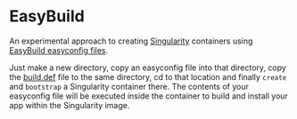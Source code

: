 # EasyBuild
An experimental approach to creating [Singularity](ttps://github.com/singularityware/singularity) containers using [EasyBuild easyconfig files](https://github.com/easybuilders/easybuild-easyconfigs).

Just make a new directory, copy an easyconfig file into that directory, copy the [build.def](/build.def) file to the same directory, cd to that location and finally `create` and `bootstrap` a Singularity container there. The contents of your easyconfig file will be executed inside the container to build and install your app within the Singularity image.   
